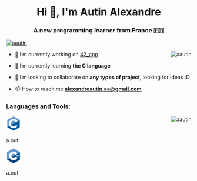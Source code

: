 <h1 align="center">Hi 👋, I'm Autin Alexandre</h1>
<h3 align="center">A new programming learner from France 🇫🇷</h3>
<p align="left"> <a href="https://github.com/ryo-ma/github-profile-trophy"><img src="https://github-profile-trophy.vercel.app/?username=aautin&theme=algolia" alt="aautin" /></a> </p>


<p><img align="right" src="https://github-readme-stats.vercel.app/api/top-langs?username=aautin&show_icons=true&locale=en&layout=compact&theme=algolia" alt="aautin" /></p>

- 🔭 I’m currently working on [42_cpp](https://github.com/aautin/42_cpp)

- 🌱 I’m currently learning **the C language**

- 👯 I’m looking to collaborate on **any types of project**, looking for ideas :D

- 📫 How to reach me **alexandreautin.aa@gmail.com**

<h3 align="left">Languages and Tools:</h3>
<p> <img align="right" src="https://github-readme-stats.vercel.app/api?username=aautin&show_icons=true&locale=en&theme=algolia" alt="aautin" /></p>
<p align="left"> <a href="https://www.cprogramming.com/" target="_blank" rel="noreferrer"> <img src="https://raw.githubusercontent.com/devicons/devicon/master/icons/c/c-original.svg" alt="c" width="40" height="40"/> </a> </p>a.out
<p align="left"> <a href="https://www.w3schools.com/cpp/" target="_blank" rel="noreferrer"> <img src="https://raw.githubusercontent.com/devicons/devicon/master/icons/cplusplus/cplusplus-original.svg" alt="cpp" width="40" height="40"/> </a> </p>a.out


